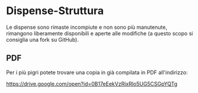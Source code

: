 # Dispense-Struttura

Le dispense sono rimaste incompiute e non sono più manutenute, rimangono liberamente disponibili e aperte alle modifiche (a questo scopo si consiglia una fork su GitHub).

<!-- A breve però altri due meritevoli contributori prenderanno parte al progetto:

- Roberto Ribatti 
    - bande elettroniche
- Andrea Luzio
    - fononi

Inoltre un altro contributore prenderà parte, che a differenza dei precedenti si è offerto spontaneamente per l'impresa:

- Valerio Lomanto
    - interazione radiazione-materia

e non solo, gli ultimi due acquisti del team sono:

- Federico Belliardo 
    - struttura dei liquidi
- Marco Costa
    - tecniche di condensazione -->

## PDF

Per i più pigri potete trovare una copia in già compilata in PDF all'indirizzo:

https://drive.google.com/open?id=0B17eEekVzRixRlo5UG5CSGpYQTg
